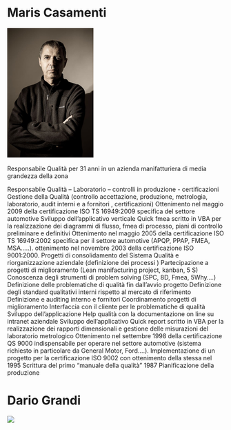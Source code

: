 <h1>Maris Casamenti</h1>

<img src="https://github.com/Dario66/QuickBaloon/blob/master/img/fotoMaris.jpg" width="200">

Responsabile Qualità per 31 anni in un azienda manifatturiera di media grandezza della zona
                       
Responsabile Qualità – Laboratorio – controlli in produzione - certificazioni
Gestione della Qualità (controllo accettazione, produzione, metrologia, laboratorio, audit interni e a fornitori , certificazioni)
Ottenimento nel maggio 2009 della certificazione ISO TS 16949:2009  specifica del settore automotive
Sviluppo dell’applicativo verticale Quick fmea scritto in VBA per la realizzazione dei diagrammi di flusso, fmea di processo, piani di controllo preliminare e definitivi
Ottenimento nel maggio 2005 della certificazione ISO TS 16949:2002 specifica per il settore automotive (APQP, PPAP, FMEA, MSA…..).
ottenimento nel novembre 2003 della certificazione ISO 9001:2000.
Progetti di consolidamento del Sistema Qualità e riorganizzazione aziendale (definizione dei processi )
Partecipazione a progetti di miglioramento (Lean manifacturing project, kanban, 5 S)
Conoscenza degli strumenti di problem solving (SPC, 8D, Fmea, 5Why….)
Definizione delle problematiche di qualità fin dall’avvio progetto
Definizione degli standard qualitativi interni rispetto al mercato di riferimento
Definizione e auditing interno e fornitori
Coordinamento progetti di miglioramento
Interfaccia con il cliente per le problematiche di qualità
Sviluppo dell’applicazione Help qualità con la documentazione on line su intranet aziendale
Sviluppo dell’applicativo Quick report scritto in VBA per la realizzazione dei rapporti dimensionali e gestione delle misurazioni del laboratorio metrologico
Ottenimento nel settembre 1998 della certificazione QS 9000 indispensabile per operare nel settore automotive (sistema richiesto in particolare da General Motor, Ford….).
Implementazione di un progetto per la certificazione ISO 9002 con ottenimento della stessa nel 1995
Scrittura del primo “manuale della qualità” 1987
Pianificazione della produzione



<h1>Dario Grandi</h1>


<img src="https://github.com/Dario66/QuickBaloon/blob/master/img/imgprofil.jpg" width="200">
